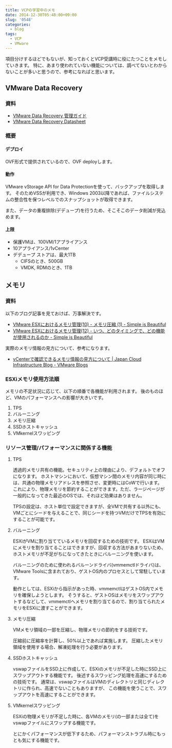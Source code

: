 ```yaml
---
title: VCPの学習中のメモ
date: 2014-12-30T05:48:00+09:00
slug: '0548'
categories:
  - blog
tags:
  - VCP
  - VMware
---
```


項目分けするほどでもないが、知っておくとVCP受講時に役にたつことをメモしていきます。
特に、あまり使われていない機能については、調べてないとわからないことが多いと思うので、参考になればと思います。


## VMware Data Recovery
### 資料

- [VMware Data Recovery 管理ガイド](http://www.vmware.com/files/jp/pdf/VMware-Data-Recovery-AG-JA.pdf)
- [VMware Data Recovery Datasheet](http://www.vmware.com/files/jp/pdf/data_recovery_datasheet.pdf)

### 概要
#### デプロイ
OVF形式で提供されているので、OVF deployします。

#### 動作
VMware vStorage API for Data Protectionを使って、バックアップを取得します。
そのためVSSが利用でき、Windows 2003以降であれば、ファイルシステムの整合性を保つレベルでのスナップショットが取得できます。

また、データの重複排除(デデュープ)を行うため、そこそこのデータ削減が見込めます。

#### 上限

- 保護VMは、100VM/1アプライアンス
- 10アプライアンス/1vCenter
- デデュープ ストアは、最大1TB
    - CIFSのとき、500GB
    - VMDK, RDMのとき、1TB

## メモリ
### 資料
以下のブログ記事を見ておけば、万事解決です。

- [VMware ESXにおけるメモリ管理(10) - メモリ圧縮 (1) - Simple is Beautiful](http://d.hatena.ne.jp/takaochan/20110111/1294755765)
- [VMware ESXにおけるメモリ管理(12) - いつ、どのタイミングで、どの機能が使用されるのか - Simple is Beautiful](http://d.hatena.ne.jp/takaochan/20110321/1300718342)

実際のメモリ情報の見方について、参考になります。

- [vCenterで確認できるメモリ情報の見方について | Japan Cloud Infrastructure Blog - VMware Blogs](http://blogs.vmware.com/jp-cim/2014/04/vcenter_memory.html)

### ESXiメモリ使用方法順
メモリの不足状況に応じて、以下の順番で各機能が利用されます。
後のものほど、VMのパフォーマンスへの影響が大きいです。

1. TPS
2. バルーニング
3. メモリ圧縮
4. SSDホストキャッシュ
5. VMkernelスワッピング


### リソース管理/パフォーマンスに関係する機能
1. TPS

    透過的メモリ共有の機能。セキュリティ上の理由により、デフォルトでオフになります。
    ホストマシンにおいて、仮想マシン間のメモリ内容が同じ時には、共通の物理メモリアドレスを参照させ、変更時にはCoWで行います。
    これにより、物理メモリを節約することができます。ただ、ラージページが一般的になってきた最近のOSでは、それほど効果はありません。

    TPSの設定は、ホスト単位で設定できますが、全VMで共有する以外にも、VMごとにシードを与えることで、同じシードを持つVMだけでTPSを有効にすることが可能です。

2. バルーニング

    ESXiがVMに割り当てているメモリを回収するための技術です。
    ESXiはVMにメモリを割り当てることはできますが、回収する方法があまりないため、ホストメモリが不足がちになってきたときにバルーニングを使います。

    バルーニングのために使われるバルーンドライバ(vmmemctlドライバ)は、VMware Toolsに含まれており、ゲストOS内のプロセスとして常駐しています。

    動作としては、ESXiから指示があった時、vmmemctlはゲストOS内でメモリを確保しようとします。
    そうすると、ゲストOSはメモリをスワップアウトするなどして、vmmemctlへメモリを割り当てるので、割り当てられたメモリをESXiに渡すことができます。

3. メモリ圧縮

    VMメモリ領域の一部を圧縮し、物理メモリの節約をする技術です。

    圧縮前に圧縮率を計算し、50%以上であれば実施します。
    圧縮したメモリ領域を使用する場合、解凍処理を行う必要があります。

4. SSDホストキャッシュ

    vswapファイルをSSD上に作成して、ESXiのメモリが不足した時にSSD上にスワップアウトする機能です。
    後述するスワッピング処理を高速にするための技術です。
    通常は、vswapファイルはVMのディレクトリと同じディレクトリに作られ、高速でないこともありますが、
    この機能を使うことで、スワップアウトを高速にすることができます。


5. VMkernelスワッピング

    ESXiの物理メモリが不足した時に、各VMのメモリ(の一部または全て)を vswapファイルにスワップする機能です。

    とにかくパフォーマンスが低下するため、パフォーマンストラブル時にもっとも気にする機能です。


